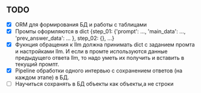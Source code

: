 ## TODO
- [x] ORM для формирования БД и работы с таблицами
- [x] Промты оформляются в dict {step_01: {'prompt': ..., 'main_data': ..., 'prev_answer_data': ... }, step_02: {}, ...}
- [x] Фукнция обращения к llm должна принимать dict с заданием промта и настройками llm. И если в промте используются данные предыдущего ответа llm, то надо уметь их получить и вставить в текущий промпт.
- [x] Pipeline обработки одного интервью с сохранением ответов (на каждом этапе) в БД.
- [ ] Научиться сохранять в БД объекты как объекты,а не строки